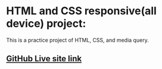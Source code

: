 # HTML and CSS responsive(all device) project:

This is a practice project of HTML, CSS, and media query.

## [GitHub Live site link](https://rayhanalkavey.github.io/eat-healthy-responsive-project-with-HTML-CSS/ "RayhanalKavey ")
